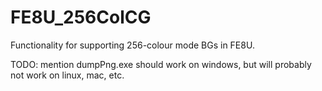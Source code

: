 # FE8U_256ColCG
Functionality for supporting 256-colour mode BGs in FE8U.

TODO: mention dumpPng.exe should work on windows, but will probably not work on linux, mac, etc.
